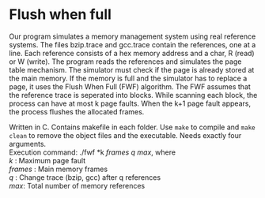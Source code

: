 # Flush when full 
Our program simulates a memory management system using real reference systems. The files bzip.trace and gcc.trace contain the 
references, one at a line. Each reference consists of a hex memory address and a char, R (read) or W (write). The program reads
the references and simulates the page table mechanism. The simulator must check if the page is already stored at the main memory. If the memory is full and the simulator has to replace a page, it uses the 
Flush When Full (FWF) algorithm. The FWF assumes that the reference trace is seperated into blocks. While scanning each block, 
the process can have at most k page faults. When the k+1 page fault appears, the process flushes the allocated frames.

Written in C. Contains makefile in each folder. Use `make` to compile and `make clean` to remove the object files and 
the executable. Needs exactly four arguments.\
Execution command: ./fwf *k *frames* *q* *max*, where \
*k* : Maximum page fault\
*frames* : Main memory frames\
*q* : Change trace (bzip, gcc) after q references\
*max*: Total number of memory references

